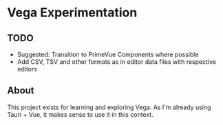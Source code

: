 # Vega Experimentation

## TODO

- Suggested: Transition to PrimeVue Components where possible
- Add CSV, TSV and other formats as in editor data files with respective editors

## About

This project exists for learning and exploring Vega.
As I'm already using Tauri + Vue, it makes sense to use it in this context.